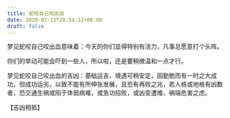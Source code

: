 ```yaml
---
title: 蛇咬自己咬出血
date: 2020-02-15T20:54:12+08:00
draft: false
---
```


梦见蛇咬自己咬出血意味着：今天的你们显得特别有活力，凡事总愿意打个头阵。

你们的举动可能会吓到一些人，所以啦，还是要稍微温和一点才行。

梦见蛇咬自己咬出血的吉凶：基础运吉，境遇可稍安定，因勤勉而有一时之大成功，但成功运劣，以致不能有所伸张发展，且恐有再败之兆，若人格或地格有凶数者，恐交通生祸或陷于体弱病难，或急功招败，或凶变遭难、祸端危害之虑。

【吉凶相抵】